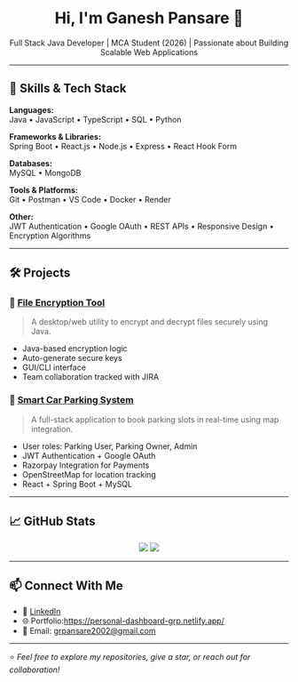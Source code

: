 <h1 align="center">Hi, I'm Ganesh Pansare 👋</h1>

<p align="center">
  Full Stack Java Developer | MCA Student (2026) | Passionate about Building Scalable Web Applications
</p>

---

## 🚀 Skills & Tech Stack

**Languages:**  
Java • JavaScript • TypeScript • SQL • Python

**Frameworks & Libraries:**  
Spring Boot • React.js • Node.js • Express • React Hook Form

**Databases:**  
MySQL • MongoDB

**Tools & Platforms:**  
Git • Postman • VS Code • Docker • Render 

**Other:**  
JWT Authentication • Google OAuth • REST APIs • Responsive Design • Encryption Algorithms

---

## 🛠️ Projects

### 🔐 [File Encryption Tool](https://github.com/grpansare/file-encryption-tool)
> A desktop/web utility to encrypt and decrypt files securely using Java.
- Java-based encryption logic
- Auto-generate secure keys
- GUI/CLI interface
- Team collaboration tracked with JIRA

### 🚗 [Smart Car Parking System](https://github.com/grpansare/smart-car-parking)
> A full-stack application to book parking slots in real-time using map integration.
- User roles: Parking User, Parking Owner, Admin
- JWT Authentication + Google OAuth
- Razorpay Integration for Payments
- OpenStreetMap for location tracking
- React + Spring Boot + MySQL



---

## 📈 GitHub Stats

<p align="center">
  <img src="https://github-readme-stats.vercel.app/api?username=grpansare&show_icons=true&theme=radical" />
  <img src="https://github-readme-streak-stats.herokuapp.com?user=grpansare&theme=radical&date_format=M%20j%5B%2C%20Y%5D" />
</p>

---

## 📫 Connect With Me

- 💼 [LinkedIn](https://linkedin.com/in/grpansare)
- 🌐 Portfolio:https://personal-dashboard-grp.netlify.app/
- 📧 Email: grpansare2002@gmail.com

---

⭐ *Feel free to explore my repositories, give a star, or reach out for collaboration!*
